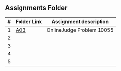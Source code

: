 ## Assignments Folder

|   #   | Folder Link |   Assignment description   |
| :---: | ----------- | -------------------------- |
|   1   | [AO3](https://github.com/michelle083/4883_ProgTech_Michelle/tree/main/Assignments/P10055) | OnlineJudge Problem 10055 |
|   2   |  |  |
|   3   |  |  |
|   4   |  |  |  
|   5   |  |  |
